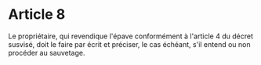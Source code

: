 # Article 8

Le propriétaire, qui revendique l'épave conformément à l'article 4 du décret susvisé, doit le faire par écrit et préciser, le cas échéant, s'il entend ou non procéder au sauvetage.
